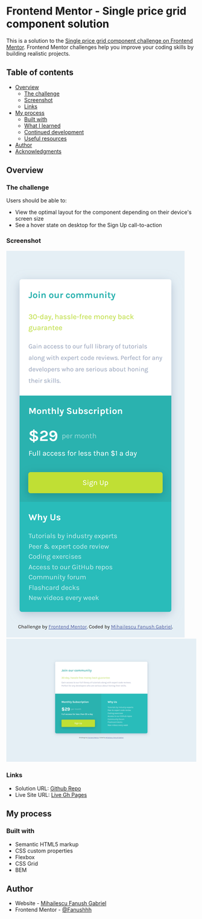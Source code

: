 # Frontend Mentor - Single price grid component solution

This is a solution to the [Single price grid component challenge on Frontend Mentor](https://www.frontendmentor.io/challenges/single-price-grid-component-5ce41129d0ff452fec5abbbc). Frontend Mentor challenges help you improve your coding skills by building realistic projects. 

## Table of contents

- [Overview](#overview)
  - [The challenge](#the-challenge)
  - [Screenshot](#screenshot)
  - [Links](#links)
- [My process](#my-process)
  - [Built with](#built-with)
  - [What I learned](#what-i-learned)
  - [Continued development](#continued-development)
  - [Useful resources](#useful-resources)
- [Author](#author)
- [Acknowledgments](#acknowledgments)



## Overview

### The challenge

Users should be able to:

- View the optimal layout for the component depending on their device's screen size
- See a hover state on desktop for the Sign Up call-to-action

### Screenshot

![](./screnshots/single-price-mobile.png)
![](./screnshots/single-price-desktop.png)


### Links

- Solution URL: [Github Repo](https://github.com/Fanushhh/single-price-grid-component-master)
- Live Site URL: [Live Gh Pages](https://fanushhh.github.io/single-price-grid-component-master/)

## My process

### Built with

- Semantic HTML5 markup
- CSS custom properties
- Flexbox
- CSS Grid
- BEM

## Author

- Website - [Mihailescu Fanush Gabriel](https://fanushhh.github.io/Stylized-Website/
)
- Frontend Mentor - [@Fanushhh](https://www.frontendmentor.io/profile/Fanushhh)

